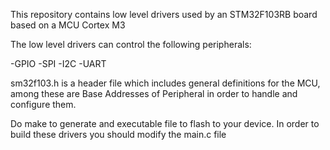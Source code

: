 This repository contains low level drivers used by an STM32F103RB board based on a MCU Cortex M3

The low level drivers can control the following peripherals:

-GPIO
-SPI
-I2C
-UART

sm32f103.h is a header file which includes general definitions for the MCU, among these are Base Addresses of Peripheral in order
to handle and configure them.

Do make to generate and executable file to flash to your device. In order to build these drivers you should modify the main.c file
